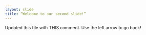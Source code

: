 ```yaml
---
layout: slide
title: “Welcome to our second slide!”
---
```

Updated this file with THIS comment.
Use the left arrow to go back!
